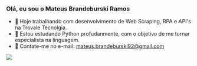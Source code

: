 ### Olá, eu sou o Mateus Brandeburski Ramos


- 🔭 Hoje trabalhando com desenvolvimento de Web Scraping, RPA e API's na Trovale Tecnolgia.
- 🌱 Estou estudando Python profudanmente, com o objetivo de me tornar especialista na linguagem.
- 💬 Contate-me no e-mail: mateus.brandeburski92@gmail.com

<div> 
  <img src='https://github-readme-stats.vercel.app/api?username=anuraghazra&show_icons=true&theme=transparent'> </img>
